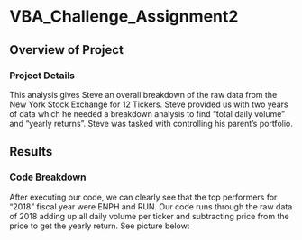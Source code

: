 # VBA_Challenge_Assignment2
## Overview of Project ##
### Project Details ###

  This analysis gives Steve an overall breakdown of the  raw data from the New York Stock Exchange for 12 Tickers. Steve provided us with two years of data which he needed a breakdown analysis to find “total daily volume” and “yearly returns”. Steve was tasked with controlling his parent’s portfolio. 
  
## Results ##
### Code Breakdown ###

  After executing our code, we can clearly see that the top performers for “2018” fiscal year were ENPH and RUN. Our code runs through the raw data of 2018 adding up all daily volume per ticker and subtracting price from the price to get the yearly return. See picture below:
